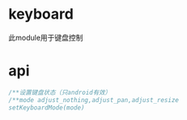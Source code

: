 # keyboard

此module用于键盘控制

# api

```js
/**设置键盘状态（只android有效）
/**mode adjust_nothing,adjust_pan,adjust_resize
setKeyboardMode(mode)



```



